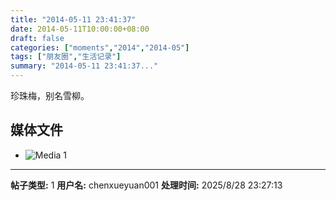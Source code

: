```yaml
---
title: "2014-05-11 23:41:37"
date: 2014-05-11T10:00:00+08:00
draft: false
categories: ["moments","2014","2014-05"]
tags: ["朋友圈","生活记录"]
summary: "2014-05-11 23:41:37..."
---
```


珍珠梅，别名雪柳。

## 媒体文件

- ![Media 1](/Moments/photos/2014-05-11/201405112341370.jpg)

---

**帖子类型:** 1
**用户名:** chenxueyuan001
**处理时间:** 2025/8/28 23:27:13